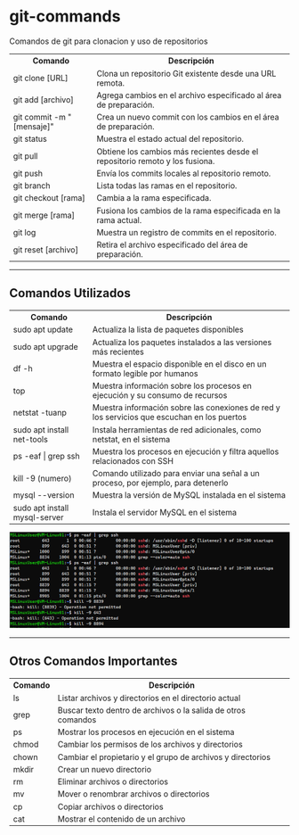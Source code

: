 # git-commands
Comandos de git para clonacion y uso de repositorios
<table>
  <tr>
    <th>Comando</th>
    <th>Descripción</th>
  </tr>
  <tr>
    <td>git clone [URL]</td>
    <td>Clona un repositorio Git existente desde una URL remota.</td>
  </tr>
  <tr>
    <td>git add [archivo]</td>
    <td>Agrega cambios en el archivo especificado al área de preparación.</td>
  </tr>
  <tr>
    <td>git commit -m "[mensaje]"</td>
    <td>Crea un nuevo commit con los cambios en el área de preparación.</td>
  </tr>
  <tr>
    <td>git status</td>
    <td>Muestra el estado actual del repositorio.</td>
  </tr>
  <tr>
    <td>git pull</td>
    <td>Obtiene los cambios más recientes desde el repositorio remoto y los fusiona.</td>
  </tr>
  <tr>
    <td>git push</td>
    <td>Envía los commits locales al repositorio remoto.</td>
  </tr>
  <tr>
    <td>git branch</td>
    <td>Lista todas las ramas en el repositorio.</td>
  </tr>
  <tr>
    <td>git checkout [rama]</td>
    <td>Cambia a la rama especificada.</td>
  </tr>
  <tr>
    <td>git merge [rama]</td>
    <td>Fusiona los cambios de la rama especificada en la rama actual.</td>
  </tr>
  <tr>
    <td>git log</td>
    <td>Muestra un registro de commits en el repositorio.</td>
  </tr>
  <tr>
    <td>git reset [archivo]</td>
    <td>Retira el archivo especificado del área de preparación.</td>
  </tr>
</table>

<hr>

<h2>Comandos Utilizados</h2>
<table>
  <tr>
    <th>Comando</th>
    <th>Descripción</th>
  </tr>
  <tr>
    <td>sudo apt update</td>
    <td>Actualiza la lista de paquetes disponibles</td>
  </tr>
  <tr>
    <td>sudo apt upgrade</td>
    <td>Actualiza los paquetes instalados a las versiones más recientes</td>
  </tr>
  <tr>
    <td>df -h</td>
    <td>Muestra el espacio disponible en el disco en un formato legible por humanos</td>
  </tr>
  <tr>
    <td>top</td>
    <td>Muestra información sobre los procesos en ejecución y su consumo de recursos</td>
  </tr>
  <tr>
    <td>netstat -tuanp</td>
    <td>Muestra información sobre las conexiones de red y los servicios que escuchan en los puertos</td>
  </tr>
  <tr>
    <td>sudo apt install net-tools</td>
    <td>Instala herramientas de red adicionales, como netstat, en el sistema</td>
  </tr>
  <tr>
    <td>ps -eaf | grep ssh</td>
    <td>Muestra los procesos en ejecución y filtra aquellos relacionados con SSH</td>
  </tr>
  <tr>
    <td>kill -9 (numero)</td>
    <td>Comando utilizado para enviar una señal a un proceso, por ejemplo, para detenerlo</td>
  </tr>
  <tr>
    <td>mysql --version</td>
    <td>Muestra la versión de MySQL instalada en el sistema</td>
  </tr>
  <tr>
    <td>sudo apt install mysql-server</td>
    <td>Instala el servidor MySQL en el sistema</td>
  </tr>

</table>

<img src="image0.png" alt="Descripción de la imagen">


<hr>
<h2>Otros Comandos Importantes</h2>
<table>
  <tr>
    <th>Comando</th>
    <th>Descripción</th>
  </tr>
  <tr>
    <td>ls</td>
    <td>Listar archivos y directorios en el directorio actual</td>
  </tr>
  <tr>
    <td>grep</td>
    <td>Buscar texto dentro de archivos o la salida de otros comandos</td>
  </tr>
  <tr>
    <td>ps</td>
    <td>Mostrar los procesos en ejecución en el sistema</td>
  </tr>
  <tr>
    <td>chmod</td>
    <td>Cambiar los permisos de los archivos y directorios</td>
  </tr>
  <tr>
    <td>chown</td>
    <td>Cambiar el propietario y el grupo de archivos y directorios</td>
  </tr>
  <tr>
    <td>mkdir</td>
    <td>Crear un nuevo directorio</td>
  </tr>
  <tr>
    <td>rm</td>
    <td>Eliminar archivos o directorios</td>
  </tr>
  <tr>
    <td>mv</td>
    <td>Mover o renombrar archivos o directorios</td>
  </tr>
  <tr>
    <td>cp</td>
    <td>Copiar archivos o directorios</td>
  </tr>
  <tr>
    <td>cat</td>
    <td>Mostrar el contenido de un archivo</td>
  </tr>
</table>
